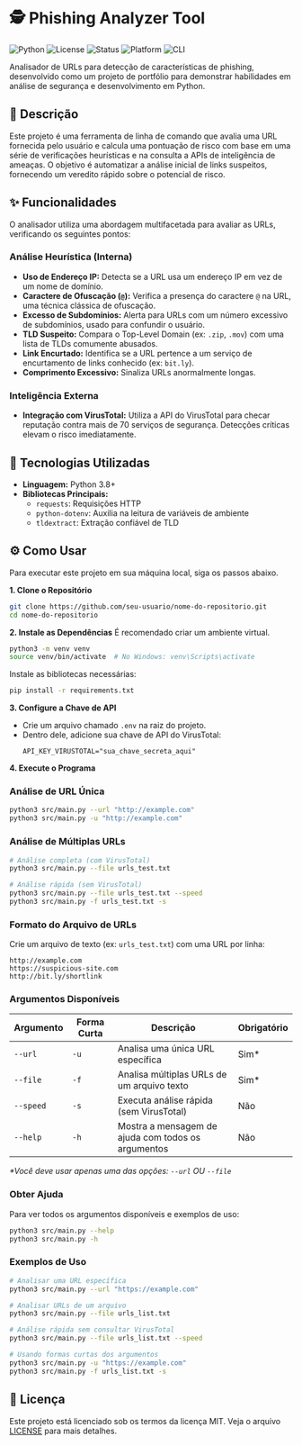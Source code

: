# 🕵️ Phishing Analyzer Tool
![Python](https://img.shields.io/badge/python-3.8%2B-blue)
![License](https://img.shields.io/badge/license-MIT-green)
![Status](https://img.shields.io/badge/status-active-brightgreen)
![Platform](https://img.shields.io/badge/platform-linux%20%7C%20windows-lightgrey)
![CLI](https://img.shields.io/badge/CLI-available-orange)

Analisador de URLs para detecção de características de phishing, desenvolvido como um projeto de portfólio para demonstrar habilidades em análise de segurança e desenvolvimento em Python.

## 📝 Descrição

Este projeto é uma ferramenta de linha de comando que avalia uma URL fornecida pelo usuário e calcula uma pontuação de risco com base em uma série de verificações heurísticas e na consulta a APIs de inteligência de ameaças. O objetivo é automatizar a análise inicial de links suspeitos, fornecendo um veredito rápido sobre o potencial de risco.

## ✨ Funcionalidades

O analisador utiliza uma abordagem multifacetada para avaliar as URLs, verificando os seguintes pontos:

### Análise Heurística (Interna)

 - **Uso de Endereço IP:** Detecta se a URL usa um endereço IP em vez de um nome de domínio.
 - **Caractere de Ofuscação (`@`):** Verifica a presença do caractere `@` na URL, uma técnica clássica de ofuscação.
 - **Excesso de Subdomínios:** Alerta para URLs com um número excessivo de subdomínios, usado para confundir o usuário.
 - **TLD Suspeito:** Compara o Top-Level Domain (ex: `.zip`, `.mov`) com uma lista de TLDs comumente abusados.
 - **Link Encurtado:** Identifica se a URL pertence a um serviço de encurtamento de links conhecido (ex: `bit.ly`).
 - **Comprimento Excessivo:** Sinaliza URLs anormalmente longas.

### Inteligência Externa

 - **Integração com VirusTotal:** Utiliza a API do VirusTotal para checar reputação contra mais de 70 serviços de segurança. Detecções críticas elevam o risco imediatamente.

## 🚀 Tecnologias Utilizadas

 - **Linguagem:** Python 3.8+
 - **Bibliotecas Principais:**
   - `requests`: Requisições HTTP
   - `python-dotenv`: Auxilia na leitura de variáveis de ambiente
   - `tldextract`: Extração confiável de TLD

## ⚙️ Como Usar

Para executar este projeto em sua máquina local, siga os passos abaixo.

**1. Clone o Repositório**

```bash
git clone https://github.com/seu-usuario/nome-do-repositorio.git
cd nome-do-repositorio
```

**2. Instale as Dependências**
É recomendado criar um ambiente virtual.

```bash
python3 -m venv venv
source venv/bin/activate  # No Windows: venv\Scripts\activate
```

Instale as bibliotecas necessárias:

```bash
pip install -r requirements.txt
```

**3. Configure a Chave de API**

  - Crie um arquivo chamado `.env` na raiz do projeto.
  - Dentro dele, adicione sua chave de API do VirusTotal:
    ```
    API_KEY_VIRUSTOTAL="sua_chave_secreta_aqui"
    ```

**4. Execute o Programa**

### Análise de URL Única
```bash
python3 src/main.py --url "http://example.com"
python3 src/main.py -u "http://example.com"
```

### Análise de Múltiplas URLs
```bash
# Análise completa (com VirusTotal)
python3 src/main.py --file urls_test.txt

# Análise rápida (sem VirusTotal)
python3 src/main.py --file urls_test.txt --speed
python3 src/main.py -f urls_test.txt -s
```

### Formato do Arquivo de URLs
Crie um arquivo de texto (ex: `urls_test.txt`) com uma URL por linha:
```
http://example.com
https://suspicious-site.com
http://bit.ly/shortlink
```

### Argumentos Disponíveis

| Argumento | Forma Curta | Descrição | Obrigatório |
|-----------|-------------|-----------|-------------|
| `--url` | `-u` | Analisa uma única URL específica | Sim* |
| `--file` | `-f` | Analisa múltiplas URLs de um arquivo texto | Sim* |
| `--speed` | `-s` | Executa análise rápida (sem VirusTotal) | Não |
| `--help` | `-h` | Mostra a mensagem de ajuda com todos os argumentos | Não |

*\*Você deve usar apenas uma das opções: `--url` OU `--file`*

### Obter Ajuda

Para ver todos os argumentos disponíveis e exemplos de uso:

```bash
python3 src/main.py --help
python3 src/main.py -h
```

### Exemplos de Uso

```bash
# Analisar uma URL específica
python3 src/main.py --url "https://example.com"

# Analisar URLs de um arquivo
python3 src/main.py --file urls_list.txt

# Análise rápida sem consultar VirusTotal
python3 src/main.py --file urls_list.txt --speed

# Usando formas curtas dos argumentos
python3 src/main.py -u "https://example.com"
python3 src/main.py -f urls_list.txt -s
```

## 📄 Licença

Este projeto está licenciado sob os termos da licença MIT. Veja o arquivo [LICENSE](./LICENSE) para mais detalhes.